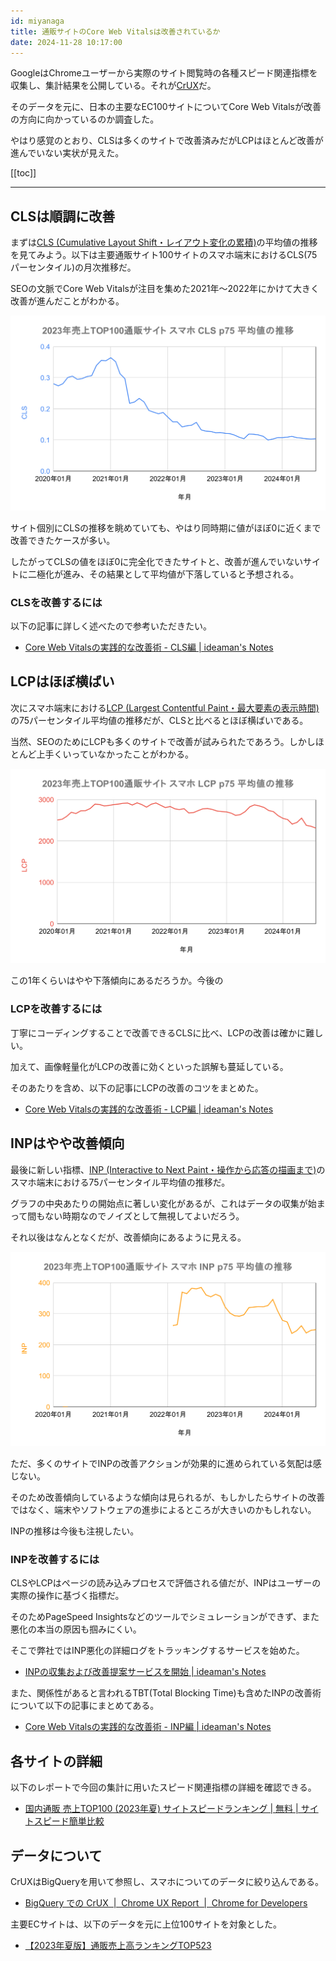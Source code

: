 ```yaml
---
id: miyanaga
title: 通販サイトのCore Web Vitalsは改善されているか
date: 2024-11-28 10:17:00
---
```


GoogleはChromeユーザーから実際のサイト閲覧時の各種スピード関連指標を収集し、集計結果を公開している。それが[CrUX](https://developer.chrome.com/docs/crux?hl=ja)だ。

そのデータを元に、日本の主要なEC100サイトについてCore Web Vitalsが改善の方向に向かっているのか調査した。

やはり感覚のとおり、CLSは多くのサイトで改善済みだがLCPはほとんど改善が進んでいない実状が見えた。

[[toc]]

---

## CLSは順調に改善

まずは[CLS (Cumulative Layout Shift・レイアウト変化の累積)](https://web.dev/articles/cls?hl=ja)の平均値の推移を見てみよう。以下は主要通販サイト100サイトのスマホ端末におけるCLS(75パーセンタイル)の月次推移だ。

SEOの文脈でCore Web Vitalsが注目を集めた2021年〜2022年にかけて大きく改善が進んだことがわかる。

![CLSの月次推移](./core-web-vitals-trends/cls.svg)

サイト個別にCLSの推移を眺めていても、やはり同時期に値がほぼ0に近くまで改善できたケースが多い。

したがってCLSの値をほぼ0に完全化できたサイトと、改善が進んでいないサイトに二極化が進み、その結果として平均値が下落していると予想される。

### CLSを改善するには

以下の記事に詳しく述べたので参考いただきたい。

- [Core Web Vitalsの実践的な改善術 - CLS編 | ideaman's Notes](https://notes.ideamans.com/posts/2024/core-web-vitals-in-action-cls.html)

## LCPはほぼ横ばい

次にスマホ端末における[LCP (Largest Contentful Paint・最大要素の表示時間)](https://web.dev/articles/lcp?hl=ja)の75パーセンタイル平均値の推移だが、CLSと比べるとほぼ横ばいである。

当然、SEOのためにLCPも多くのサイトで改善が試みられたであろう。しかしほとんど上手くいっていなかったことがわかる。

![LCPの平均値月次推移](./core-web-vitals-trends/lcp.svg)

この1年くらいはやや下落傾向にあるだろうか。今後の

### LCPを改善するには

丁寧にコーディングすることで改善できるCLSに比べ、LCPの改善は確かに難しい。

加えて、画像軽量化がLCPの改善に効くといった誤解も蔓延している。

そのあたりを含め、以下の記事にLCPの改善のコツをまとめた。

- [Core Web Vitalsの実践的な改善術 - LCP編 | ideaman's Notes](https://notes.ideamans.com/posts/2024/core-web-vitals-in-action-lcp.html)

## INPはやや改善傾向

最後に新しい指標、[INP (Interactive to Next Paint・操作から応答の描画まで)](https://web.dev/articles/inp?hl=ja)のスマホ端末における75パーセンタイル平均値の推移だ。

グラフの中央あたりの開始点に著しい変化があるが、これはデータの収集が始まって間もない時期なのでノイズとして無視してよいだろう。

それ以後はなんとなくだが、改善傾向にあるように見える。

![INPの平均値月次推移](./core-web-vitals-trends/inp.svg)

ただ、多くのサイトでINPの改善アクションが効果的に進められている気配は感じない。

そのため改善傾向しているような傾向は見られるが、もしかしたらサイトの改善ではなく、端末やソフトウェアの進歩によるところが大きいのかもしれない。

INPの推移は今後も注視したい。

### INPを改善するには

CLSやLCPはページの読み込みプロセスで評価される値だが、INPはユーザーの実際の操作に基づく指標だ。

そのためPageSpeed Insightsなどのツールでシミュレーションができず、また悪化の本当の原因も掴みにくい。

そこで弊社ではINP悪化の詳細ログをトラッキングするサービスを始めた。

- [INPの収集および改善提案サービスを開始 | ideaman's Notes](https://notes.ideamans.com/posts/2024/speedismoney-fieldwork.html)

また、関係性があると言われるTBT(Total Blocking Time)も含めたINPの改善術について以下の記事にまとめてある。

- [Core Web Vitalsの実践的な改善術 - INP編 | ideaman's Notes](https://notes.ideamans.com/posts/2024/core-web-vitals-in-actino-inp.html)

## 各サイトの詳細

以下のレポートで今回の集計に用いたスピード関連指標の詳細を確認できる。

- [国内通販 売上TOP100 (2023年夏) サイトスピードランキング | 無料 | サイトスピード簡単比較](https://sitespeed-hikaku.com/reports/YYrRMKgS6Lq92ueU2W0g)

## データについて

CrUXはBigQueryを用いて参照し、スマホについてのデータに絞り込んである。

- [BigQuery での CrUX  |  Chrome UX Report  |  Chrome for Developers](https://developer.chrome.com/docs/crux/bigquery?hl=ja)

主要ECサイトは、以下のデータを元に上位100サイトを対象とした。

- [【2023年夏版】通販売上高ランキングTOP523](https://www.netkeizailab.com/?pid=176805140)
